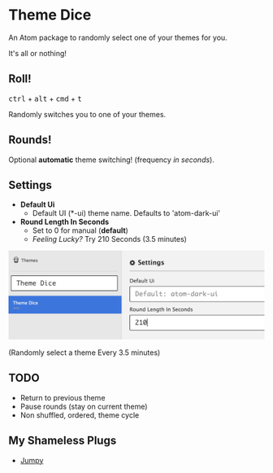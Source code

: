 # Theme Dice

An Atom package to randomly select one of your themes for you.

It's all or nothing!


## Roll!

<kbd>ctrl</kbd> + <kbd>alt</kbd> + <kbd>cmd</kbd> + <kbd>t</kbd>

Randomly switches you to one of your themes.

## Rounds!

Optional **automatic** theme switching! (frequency *in seconds*).

## Settings
* **Default Ui**
    * Default UI (*-ui) theme name.  Defaults to 'atom-dark-ui'
* **Round Length In Seconds**
    * Set to 0 for manual (**default**)
    * *Feeling Lucky?* Try 210 Seconds (3.5 minutes)

![Theme Dice settings](https://raw.githubusercontent.com/DavidLGoldberg/theme-dice/master/_images/theme-dice-settings.png)

(Randomly select a theme Every 3.5 minutes)

## TODO
* Return to previous theme
* Pause rounds (stay on current theme)
* Non shuffled, ordered, theme cycle

## My Shameless Plugs

* [Jumpy](https://atom.io/packages/jumpy)
